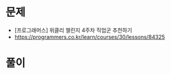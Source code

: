 # 문제
- [프로그래머스] 위클리 챌린지 4주차 직업군 추천하기
- https://programmers.co.kr/learn/courses/30/lessons/84325

# 풀이